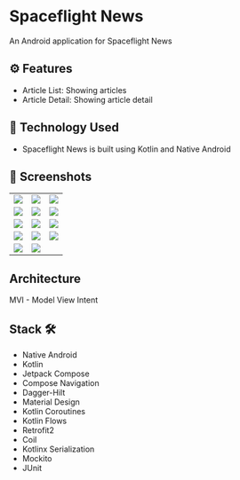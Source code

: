 # Spaceflight News
An Android application for Spaceflight News

## ⚙️ Features
* Article List: Showing articles 
* Article Detail: Showing article detail

## 🚀 Technology Used

* Spaceflight News is built using Kotlin and Native Android

## 📸 Screenshots

<table>
    <tr>
        <td><img src="![1](https://github.com/user-attachments/assets/30d34a6d-5140-4c1e-a996-ec37812899ee)"></td>
        <td><img src="![2](https://github.com/user-attachments/assets/13897c00-d96e-4844-95e0-b598edc23870)"></td>
        <td><img src="![3](https://github.com/user-attachments/assets/3cf86511-9c76-49e6-8e33-da2eb4d7f901)"></td>
    </tr>
    <tr>
        <td><img src="![4](https://github.com/user-attachments/assets/02f126f0-03ba-491c-8223-ae81e0956004)"></td>
        <td><img src="![5](https://github.com/user-attachments/assets/e5e2b3e1-b48f-4813-ac2e-1c91e85c39f9)"></td>
        <td><img src="![6](https://github.com/user-attachments/assets/533c7593-5f55-4671-8d2e-230e734adf45)"></td>
    </tr>
    <tr>
        <td><img src="![7](https://github.com/user-attachments/assets/61c99505-e4d8-492e-ad63-77bc7359e83b)"></td>
        <td><img src="![8](https://github.com/user-attachments/assets/cb65ccc5-6c51-4bbd-a2eb-94e00ab4b40c)"></td>
        <td><img src="![9](https://github.com/user-attachments/assets/74f0831f-ec8b-4884-9588-24cda00972e8)"></td>
    </tr>
    <tr>
        <td><img src="![10](https://github.com/user-attachments/assets/7c91e29e-f31d-40cb-b241-c44f09e54cf8)"></td>
        <td><img src="![11](https://github.com/user-attachments/assets/3e7f4616-a9da-4bc4-9ce9-3725a82159ad)"></td>
        <td><img src="![12](https://github.com/user-attachments/assets/1781d84c-3a27-4d21-a7ff-64f7a0a54346)"></td>
    </tr>
     <tr>
        <td><img src="![13](https://github.com/user-attachments/assets/3b8116d3-3400-4033-bf1e-9ce541da1f0a)"></td>
        <td><img src="![14](https://github.com/user-attachments/assets/ec8f452f-f252-437a-806d-99a76442a505)"></td>
    </tr>
</table>

## Architecture

MVI - Model View Intent  

## Stack 🛠

- Native Android
- Kotlin
- Jetpack Compose
- Compose Navigation
- Dagger-Hilt
- Material Design
- Kotlin Coroutines
- Kotlin Flows
- Retrofit2
- Coil
- Kotlinx Serialization
- Mockito
- JUnit
